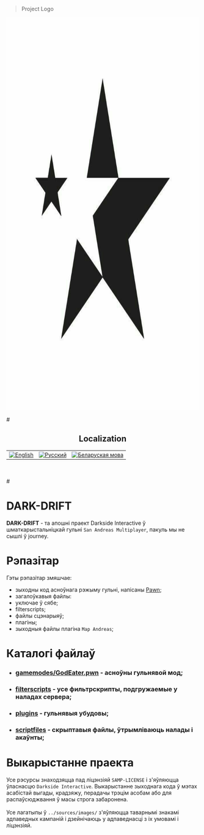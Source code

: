 > Project Logo

<p align="center">
  <img src="./sources/images/DarkDriftLogo.png"
    alt="Dark Drift Logo"
    height="1024"
    width="1024">
</p>
#

<h2 align="center">Localization</h2>
<table align="center">
    <tbody>
        <tr>
            <td><a href="https://github.com/Darkside-Interactive/DARK-DRIFT/blob/master/docs/README_eng.md">  
                <img src="https://cdn.icon-icons.com/icons2/3665/PNG/512/gb_flag_great_britain_england_union_jack_english_icon_228674.png" title="English" alt="English"
        	 height="50"
                 width="50"></a>
            </td>
            <td><a href="https://github.com/Darkside-Interactive/DARK-DRIFT/blob/master/README.md">
           	<img src="https://cdn.icon-icons.com/icons2/83/PNG/512/russia_15804.png" title="Русский" alt="Русский"
                 height="50"
                 width="50"></a>
            </td>
 	    <td><a href="https://github.com/Darkside-Interactive/DARK-DRIFT/blob/master/docs/README_bel.md">
	        <img src="https://cdn.icon-icons.com/icons2/107/PNG/512/belarus_18247.png" title="Беларуска мова" alt="Беларуская мова"
	         height="50"
	         width="50"></a>
            </td>
        </tr>
    </tbody>
</table></br></br>
#

# DARK-DRIFT


**DARK-DRIFT** - та апошні праект Darkside Interactive ў шматкарыстальніцкай гульні `San Andreas Multiplayer`, пакуль мы не сышлі ў journey.

# Рэпазітар

Гэты рэпазітар змяшчае: 
 - зыходны код асноўнага рэжыму гульні, напісаны <a href="https://ru.wikipedia.org/wiki/Pawn">Pawn</a>;
 - загалоўкавыя файлы:
 - уключае ў сябе;
 - filterscripts;
 - файлы сцэнарыяў;
 - плагіны;
 - зыходныя файлы плагіна `Map Andreas`;


# Каталогі файлаў

   - <h3><a href="https://github.com/Darkside-Interactive/DARK-DRIFT/tree/develop/gamemodes/GodEater.pwn">gamemodes/GodEater.pwn</a> - асноўны гульнявой мод;</br></h3>
   - <h3><a href="https://github.com/Darkside-Interactive/DARK-DRIFT/tree/develop/filterscripts/">filterscripts</a> - усе фильтрскрипты, подгружаемые у наладах сервера;</br></h3>
   - <h3><a href="https://github.com/Darkside-Interactive/DARK-DRIFT/tree/develop/plugins/">plugins</a> - гульнявыя убудовы;</br></h3>
   - <h3><a href="https://github.com/Darkside-Interactive/DARK-DRIFT/tree/develop/scriptfiles/">scriptfiles</a> - скрыптавыя файлы, ўтрымліваюць налады і акаўнты;</br></h3>


# Выкарыстанне праекта

Усе рэсурсы знаходзяцца пад ліцэнзіяй `SAMP-LICENSE` і з'яўляюцца ўласнасцю `Darkside Interactive`. Выкарыстанне зыходнага кода ў мэтах асабістай выгады, крадзяжу, перадачы трэцім асобам або для распаўсюджвання ў масы строга забаронена.</br> 
</br>Усе лагатыпы ў `../sources/images/` з'яўляюцца таварнымі знакамі адпаведных кампаній і дзейнічаюць у адпаведнасці з іх умовамі і ліцэнзіяй.